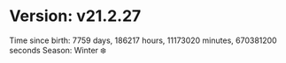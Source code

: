# Version: v21.2.27
Time since birth: 7759 days, 186217 hours, 11173020 minutes, 670381200 seconds
Season: Winter ❄️
